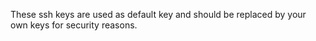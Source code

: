These ssh keys are used as default key and should be replaced by your own keys for security reasons.
